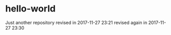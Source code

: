 # hello-world
Just another repository
revised in 2017-11-27 23:21
revised again in 2017-11-27 23:30
